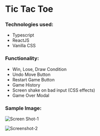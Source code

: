 # Tic Tac Toe

### Technologies used:

- Typescript
- ReactJS
- Vanilla CSS

### Functionality:

- Win, Lose, Draw Condition
- Undo Move Button
- Restart Game Button
- Game History
- Screen shake on bad input (CSS effects)
- Game Over Modal

### Sample Image:

![Screen Shot-1](https://user-images.githubusercontent.com/49052244/180891979-56b90160-28b7-4592-aa42-f9a2a308f888.png)

![Screenshot-2](https://user-images.githubusercontent.com/49052244/181073854-6ebf7d36-4e88-46c0-88d1-cb8fddc2a689.png)
